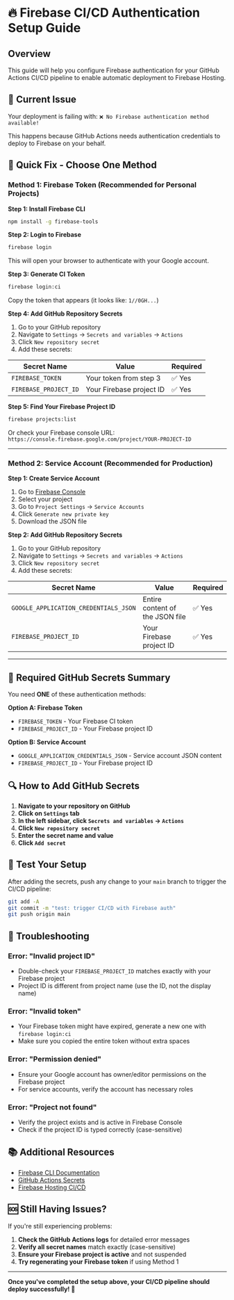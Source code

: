 # 🔥 Firebase CI/CD Authentication Setup Guide

## Overview
This guide will help you configure Firebase authentication for your GitHub Actions CI/CD pipeline to enable automatic deployment to Firebase Hosting.

## 🚨 Current Issue
Your deployment is failing with: `❌ No Firebase authentication method available!`

This happens because GitHub Actions needs authentication credentials to deploy to Firebase on your behalf.

## 🔧 Quick Fix - Choose One Method

### Method 1: Firebase Token (Recommended for Personal Projects)

**Step 1: Install Firebase CLI**
```bash
npm install -g firebase-tools
```

**Step 2: Login to Firebase**
```bash
firebase login
```
This will open your browser to authenticate with your Google account.

**Step 3: Generate CI Token**
```bash
firebase login:ci
```
Copy the token that appears (it looks like: `1//0GH...`)

**Step 4: Add GitHub Repository Secrets**
1. Go to your GitHub repository
2. Navigate to `Settings` → `Secrets and variables` → `Actions`
3. Click `New repository secret`
4. Add these secrets:

| Secret Name | Value | Required |
|------------|--------|----------|
| `FIREBASE_TOKEN` | Your token from step 3 | ✅ Yes |
| `FIREBASE_PROJECT_ID` | Your Firebase project ID | ✅ Yes |

**Step 5: Find Your Firebase Project ID**
```bash
firebase projects:list
```
Or check your Firebase console URL: `https://console.firebase.google.com/project/YOUR-PROJECT-ID`

---

### Method 2: Service Account (Recommended for Production)

**Step 1: Create Service Account**
1. Go to [Firebase Console](https://console.firebase.google.com/)
2. Select your project
3. Go to `Project Settings` → `Service Accounts`
4. Click `Generate new private key`
5. Download the JSON file

**Step 2: Add GitHub Repository Secrets**
1. Go to your GitHub repository
2. Navigate to `Settings` → `Secrets and variables` → `Actions`
3. Click `New repository secret`
4. Add these secrets:

| Secret Name | Value | Required |
|------------|--------|----------|
| `GOOGLE_APPLICATION_CREDENTIALS_JSON` | Entire content of the JSON file | ✅ Yes |
| `FIREBASE_PROJECT_ID` | Your Firebase project ID | ✅ Yes |

---

## 🎯 Required GitHub Secrets Summary

You need **ONE** of these authentication methods:

**Option A: Firebase Token**
- `FIREBASE_TOKEN` - Your Firebase CI token
- `FIREBASE_PROJECT_ID` - Your Firebase project ID

**Option B: Service Account**
- `GOOGLE_APPLICATION_CREDENTIALS_JSON` - Service account JSON content
- `FIREBASE_PROJECT_ID` - Your Firebase project ID

## 🔍 How to Add GitHub Secrets

1. **Navigate to your repository on GitHub**
2. **Click on `Settings` tab**
3. **In the left sidebar, click `Secrets and variables` → `Actions`**
4. **Click `New repository secret`**
5. **Enter the secret name and value**
6. **Click `Add secret`**

## 🚀 Test Your Setup

After adding the secrets, push any change to your `main` branch to trigger the CI/CD pipeline:

```bash
git add -A
git commit -m "test: trigger CI/CD with Firebase auth"
git push origin main
```

## 🔧 Troubleshooting

### Error: "Invalid project ID"
- Double-check your `FIREBASE_PROJECT_ID` matches exactly with your Firebase project
- Project ID is different from project name (use the ID, not the display name)

### Error: "Invalid token"
- Your Firebase token might have expired, generate a new one with `firebase login:ci`
- Make sure you copied the entire token without extra spaces

### Error: "Permission denied"
- Ensure your Google account has owner/editor permissions on the Firebase project
- For service accounts, verify the account has necessary roles

### Error: "Project not found"
- Verify the project exists and is active in Firebase Console
- Check if the project ID is typed correctly (case-sensitive)

## 📚 Additional Resources

- [Firebase CLI Documentation](https://firebase.google.com/docs/cli)
- [GitHub Actions Secrets](https://docs.github.com/en/actions/security-guides/encrypted-secrets)
- [Firebase Hosting CI/CD](https://firebase.google.com/docs/hosting/github-integration)

## 🆘 Still Having Issues?

If you're still experiencing problems:

1. **Check the GitHub Actions logs** for detailed error messages
2. **Verify all secret names** match exactly (case-sensitive)
3. **Ensure your Firebase project is active** and not suspended
4. **Try regenerating your Firebase token** if using Method 1

---

**Once you've completed the setup above, your CI/CD pipeline should deploy successfully! 🎉**